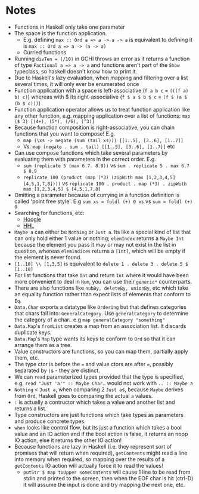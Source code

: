 # Notes

- Functions in Haskell only take one parameter
- The space is the function application.
  - E.g. defining `max :: Ord a => a -> a -> a` is equivalent to defining it is `max :: Ord a => a -> (a -> a)`
  - Curried functions
- Running `divTen = (/10)` in GCHI throws an error as it returns a function of type `Factional a => a -> a` and functions aren't part of the `Show` typeclass, so haskell doesn't know how to print it.
- Due to Haskell's lazy evaluation, when mapping and filtering over a list several times, it will only ever be enumerated once
- Function application with a space is left-associative (`f a b c` = `(((f a) b) c)`) whereas with $ its right-associative (`f $ a $ b $ c` = `(f $ (a $ (b $ c)))`)
- Function application operator allows us to treat function application like any other function, e.g. mapping application over a list of functions: `map ($ 3) [(4+), (5*), (/6), (^3)]`
- Because function composition is right-associative, you can chain functions that you want to compose! E.g.
  - `map (\xs -> negate (sum (tail xs))) [[1..5], [3..6], [1..7]]`
  - Vs. `map (negate . sum . tail) [[1..5], [3..6], [1..7]]` etc
- Can use compose functions which take several parameters by evaluating them with parameters in the correct order. E.g.
  - `sum (replicate 5 (max 6.7. 8.9))` vs `sum . replicate 5 . max 6.7 $ 8.9`
  - `replicate 100 (product (map (*3) (zipWith max [1,2,3,4,5] [4,5,1,7,8])))` vs `replicate 100 . product . map (*3) . zipWith max [1,2,3,4,5] $ [4,5,1,7,8]` 
- Omitting a parameter because of currying in a function definition is called 'point free style'. E.g `sum xs = foldl (+) 0 xs` vs `sum = foldl (+) 0`
- Searching for functions, etc:
  - [Hoogle](https://www.haskell.org/hoogle/)
  - [HHL](https://downloads.haskell.org/~ghc/latest/docs/html/libraries/)
- `Maybe a` can either be `Nothing` or `Just a`. Its like a special kind of list that can only hold either 1 value or nothing; `elemIndex` returns a `Maybe Int` because the element you pass it may or may not exist in the list in question, whereas `elemIndices` returns a `[Int]`, which will be empty if the element is never found.
- `[1..10] \\ [1,3,5]` is equivalent to `delete 1 . delete 3 . delete 5 $ [1..10]`
- For list functions that take `Int` and return `Int` where it would have been more convenient to deal in `Num`, you can use their `generic*` counterparts. 
- There are also functions like `nubBy, deleteBy, unionBy`, etc which take an equality function rather than expect lists of elements that conform to `Eq`.
- `Data.Char` exports a datatype like `Ordering` but that defines categories that chars fall into: `GeneralCategory`. Use `generalCategory` to determine the category of a char.. e.g `map generalCategory "something"`
- `Data.Map`'s `fromList` creates a map from an association list. It discards duplicate keys.
- `Data.Map`'s `Map` type wants its keys to conform to `Ord` so that it can arrange them as a tree.
- Value constructors are functions, so you can map them, partially apply them, etc.
- The type ctor is before the `=` and value ctors are after `=`, possibly separated by `|`s - they are distinct.
- We can `read` parameterized types provided that the type is specified, e.g. `read "Just 'a'" :: Maybe Char`.. would not work with `.. :: Maybe a`
- `Nothing` < `Just a`, when comparing 2 `Just a`s, because `Maybe` derives from `Ord`, Haskell goes to comparing the actual `a` values.
- `:` is actually a contructor which takes a value and another list and returns a list.
- Type constructors are just functions which take types as parameters and produce concrete types.
- `when` looks like control flow, but its just a function which takes a bool value and an IO action and if the bool action is false, it returns an noop IO action, else it returns the other IO action!
- Because functions are lazy in Haskell (i.e. they represent sort of promises that will return when required), `getContents` might read a line into memory when required, so mapping over the results of a `getContents` IO action will actually force it to read the values!
  - `putStr $ map toUpper someContents` will cause 1 line to be read from stdin and printed to the screen, then when the EOF char is hit (ctrl-D) it will assume the input is done and try mapping the next one, etc.
